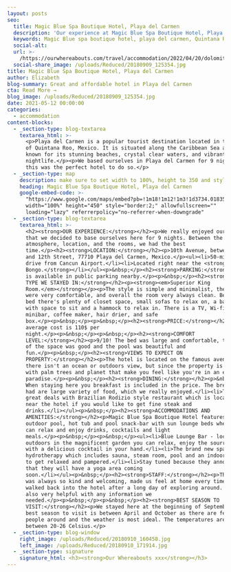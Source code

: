 ```yaml
---
layout: posts
seo:
  title: Magic Blue Spa Boutique Hotel, Playa del Carmen
  description: 'Our experience at Magic Blue Spa Boutique Hotel, Playa del Carmen. '
  keywords: Magic Blue spa boutique hotel, playa del carmen, Quintana Roo, Mexico
  social-alt:
  url: >-
    /https://ourwhereabouts.com/travel/accommodation/2022/04/20/dolomites-travel-guide.html
  social-share_image: /uploads/Reduced/20180909_125354.jpg
title: Magic Blue Spa Boutique Hotel, Playa del Carmen
author: Elizabeth
blog-summary: Great and affordable hotel in Playa del Carmen
cta: Read More →
blog_image: /uploads/Reduced/20180909_125354.jpg
date: 2021-05-12 00:00:00
categories:
  - accommodation
content-blocks:
  - _section-type: blog-textarea
    textarea_html: >-
      <p>Playa del Carmen is a popular tourist destination located in the state
      of Quintana Roo, Mexico. It is situated along the Caribbean Sea and is
      known for its stunning beaches, crystal clear waters, and vibrant
      nightlife.</p><p>We based ourselves in Playa del Carmen for 9 nights and
      this was the perfect hotel to do so.</p>
  - _section-type: map
    description: make sure to set width to 100%, height to 350 and style to border 2
    heading: Magic Blue Spa Boutique Hotel, Playa del Carmen
    google-embed-code: >-
      "https://www.google.com/maps/embed?pb=!1m18!1m12!1m3!1d3734.0183514810246!2d-87.0749037855318!3d20.628108786216664!2m3!1f0!2f0!3f0!3m2!1i1024!2i768!4f13.1!3m3!1m2!1s0x8f4e432689393727%3A0x940764ca4a131202!2sMagic%20Blue%20Spa%20Boutique%20Hotel%20Playa%20del%20Carmen!5e0!3m2!1sen!2sil!4v1653842748044!5m2!1sen!2sil"
      width="100%" height="450" style="border:2;" allowfullscreen=""
      loading="lazy" referrerpolicy="no-referrer-when-downgrade"
  - _section-type: blog-textarea
    textarea_html: >-
      <h2><strong>OUR EXPERIENCE:</strong></h2><p>We really enjoyed our stay
      that we decided to base ourselves here for 9 nights. Between the
      atmosphere, location, and the rooms, we had the best
      time.</p><h2><strong>LOCATION:</strong></h2><p>10th Avenue, between 10th
      and 12th Street, 77710 Playa del Carmen, Mexico.</p><ul><li>50-minute
      drive from Cancun Airport.</li><li>Located right near the <strong>Coco
      Bongo.</strong></li></ul><p>&nbsp;</p><h2><strong>PARKING:</strong></h2><p>Park
      is available in public parking nearby.</p><p>&nbsp;</p><h2><strong>ROOM
      TYPE WE STAYED IN:</strong></h2><p><strong><em>Superior King
      Room.</em></strong></p><p>The style is simple and minimalist, the beds
      were very comfortable, and overall the room very always clean. Besides the
      bed there's plenty of closet space, small sofas to relax on, a balcony
      with space to sit and a hammock to relax in. There is a TV, Wi-fi,
      minibar, coffee maker, hair drier, and safe
      box.</p><p>&nbsp;</p><p>&nbsp;</p><h2><strong>PRICE:</strong></h2><p>The
      average cost is 110$ per
      night.</p><p>&nbsp;</p><p>&nbsp;</p><h2><strong>COMFORT
      LEVEL:</strong></h2><p>9/10! The bed was large and comfortable, the layout
      of the space was good and the pool was beautiful and
      fun.</p><p>&nbsp;</p><h2><strong>VIEWS TO EXPECT ON
      PROPERTY:</strong></h2><p>The hotel is located on the famous avenue so
      there isn't an ocean or outdoors view, but since the property is filled
      with palm trees and planet that make you feel like you're in an exotic
      paradise.</p><p>&nbsp;</p><h2><strong>DINING:</strong></h2><p>&nbsp;</p><ul><li>Breakfast:
      When staying here you breakfast is included in the price. The breakfast
      had are large variety of food, which we really enjoyed.</li><li>They have
      great deals with Brazilian Rodizio style restaurant which is located right
      near the hotel if you would like to get fine steak and
      drinks.</li></ul><p>&nbsp;</p><h2><strong>ACCOMMODATIONS AND
      AMENITIES:</strong></h2><p>Magic Blue Spa Boutique Hotel features a great
      outdoor pool, hot tub and pool snack-bar with sun lounge beds where guests
      can relax and enjoy drinks, cocktails and light
      meals.</p><p>&nbsp;</p><p>&nbsp;</p><ul><li>Blue Lounge Bar - located
      outdoors in the magnificent garden you can relax, enjoy the sourrounding
      with a delicious cocktail in your hand.</li><li>The brand new spa offers
      hydrotherapy which includes sauna, steam room, pool and an indoor hot tub
      to get relaxed and pampered.</li><li>Stay tuned because they announced
      that they will have a yoga area coming
      soon.</li></ul><p>&nbsp;</p><h2><strong>STAFF:</strong></h2><p>The staff
      was always so kind and welcoming, made us feel at home every time we
      walked back into the hotel after a long day of exploring around. They were
      also very helpful with any information we
      needed.</p><p>&nbsp;</p><p>&nbsp;</p><h2><strong>BEST SEASON TO
      VISIT:</strong></h2><p>We stayed here at the beginning of September. The
      best season to visit is between April and October as there are fewer
      people around and the weather is most ideal. The temperatures are also
      between 20-26 Celsius.</p>
  - _section-type: blog-window
    right_image: /uploads/Reduced/20180910_160458.jpg
    left_image: /uploads/Reduced/20180910_171914.jpg
  - _section-type: signature
    signature_html: <h3><strong>Our Whereabouts xxx</strong></h3>
---
```


